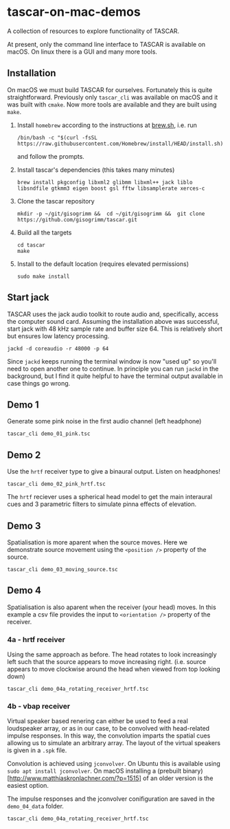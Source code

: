 # tascar-on-mac-demos
A collection of resources to explore functionality of TASCAR.

At present, only the command line interface to TASCAR is available on macOS.  On linux there is a GUI and many more tools.

## Installation

On macOS we must build TASCAR for ourselves. Fortunately this is quite straightforward.  Previously only `tascar_cli` was available on macOS and it was built with `cmake`. Now more tools are available and they are built using `make`.

1. Install `homebrew` according to the instructions at [brew.sh](http://https://brew.sh/), i.e. run

    ```
    /bin/bash -c "$(curl -fsSL https://raw.githubusercontent.com/Homebrew/install/HEAD/install.sh)"
    ```
    
    and follow the prompts.

1. Install tascar's dependencies (this takes many minutes)

    ```
    brew install pkgconfig libxml2 glibmm libxml++ jack liblo libsndfile gtkmm3 eigen boost gsl fftw libsamplerate xerces-c
    ``` 

1. Clone the tascar repository

    ```
    mkdir -p ~/git/gisogrimm &&  cd ~/git/gisogrimm &&  git clone https://github.com/gisogrimm/tascar.git
    ```

1. Build all the targets

    ```
    cd tascar
    make
    ``` 

1. Install to the default location (requires elevated permissions)

    ```
    sudo make install
    ```


## Start jack

TASCAR uses the jack audio toolkit to route audio and, specifically, access the computer sound card.  Assuming the installation above was successful, start jack with 48 kHz sample rate and buffer size 64.  This is relatively short but ensures low latency processing.

```
jackd -d coreaudio -r 48000 -p 64
```

Since `jackd` keeps running the terminal window is now "used up" so you'll need to open another one to continue.  In principle you can run `jackd` in the background, but I find it quite helpful to have the terminal output available in case things go wrong.

## Demo 1

Generate some pink noise in the first audio channel (left headphone)
```
tascar_cli demo_01_pink.tsc
```


## Demo 2
Use the `hrtf` receiver type to give a binaural output. Listen on headphones!

```
tascar_cli demo_02_pink_hrtf.tsc
```
The `hrtf` reciever uses a spherical head model to get the main interaural cues and 3 parametric filters to simulate pinna effects of elevation.


## Demo 3
Spatialisation is more aparent when the source moves. Here we demonstrate source movement using the `<position />` property of the source.

```
tascar_cli demo_03_moving_source.tsc
```

## Demo 4

Spatialisation is also aparent when the receiver (your head) moves.  In this example a csv file provides the input to `<orientation />` property of the receiver.

### 4a - hrtf receiver

Using the same approach as before. The head rotates to look increasingly left such that the source appears to move increasing right. (i.e. source appears to move clockwise around the head when viewed from top looking down)

```
tascar_cli demo_04a_rotating_receiver_hrtf.tsc
```

### 4b - vbap receiver

Virtual speaker based renering can either be used to feed a real loudspeaker array, or as in our case, to be convolved with head-related impulse responses.  In this way, the convolution imparts the spatial cues allowing us to simulate an arbitrary array.  The layout of the virtual speakers is given in a `.spk` file.

Convolution is achieved using `jconvolver`. On Ubuntu this is available using `sudo apt install jconvolver`.  On macOS installing a (prebuilt binary)[http://www.matthiaskronlachner.com/?p=1515] of an older version is the easiest option.

The impulse responses and the jconvolver conifiguration are saved in the `demo_04_data` folder. 


```
tascar_cli demo_04a_rotating_receiver_hrtf.tsc
```